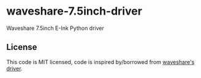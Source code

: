 # waveshare-7.5inch-driver
Waveshare 7.5inch E-Ink Python driver


## License

This code is MIT licensed, code is inspired by/borrowed from [waveshare's driver](https://github.com/waveshare/e-Paper/tree/master/7.5inch_e-paper_code/RaspberryPi/python3).
